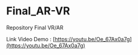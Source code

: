 # Final_AR-VR
 Repository Final VR/AR
 
Link Video Demo : [https://youtu.be/Oe_67Ax0a7g](https://youtu.be/Oe_67Ax0a7g)
